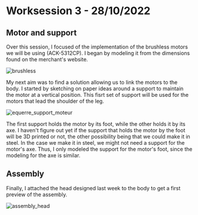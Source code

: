 # Worksession 3 - 28/10/2022

## Motor and support

Over this session, I focused of the implementation of the brushless motors we will be using (ACK-5312CP).
I began by modeling it from the dimensions found on the merchant's website.


![brushless](https://user-images.githubusercontent.com/95374519/198837114-64c4d344-b746-41b4-a09e-99b204f7412f.png)


My next aim was to find a solution allowing us to link the motors to the body.
I started by sketching on paper ideas around a support to maintain the motor at a vertical position. This fisrt set of support will be used for
the motors that lead the shoulder of the leg.


![equerre_support_moteur](https://user-images.githubusercontent.com/95374519/198837136-a1d74fb8-9efb-4259-be37-b19174419a9a.png)


The first support holds the motor by its foot, while the other holds it by its axe.
I haven't figure out yet if the support that holds the motor by the foot will be 3D printed or not, the other possibility being that we could 
make it in steel. In the case we make it in steel, we might not need a support for the motor's axe. 
Thus, I only modeled the support for the motor's foot, since the modeling for the axe is similar.

## Assembly

Finally, I attached the head designed last week to the body to get a first preview of the assembly.

![assembly_head](https://user-images.githubusercontent.com/95374519/198837129-d87fb6bd-d6a1-41e4-b9e3-22690e76c07c.png)
